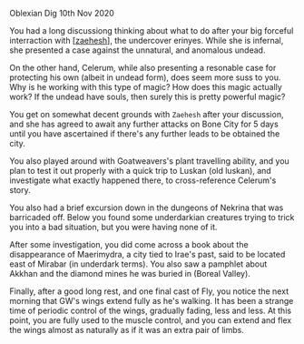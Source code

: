Oblexian Dig
10th Nov 2020

You had a long discussiong thinking about what to do after your big forceful interraction with [[zaehesh]], the undercover erinyes. While she is infernal, she presented a case against the unnatural, and anomalous undead.

On the other hand, Celerum, while also presenting a resonable case for protecting his own (albeit in undead form), does seem more suss to you. Why is he working with this type of magic? How does this magic actually work? If the undead have souls, then surely this is pretty powerful magic?

You get on somewhat decent grounds with `Zaehesh` after your discussion, and she has agreed to await any further attacks on Bone City for 5 days until you have ascertained if there's any further leads to be obtained the city.

You also played around with Goatweavers's plant travelling ability, and you plan to test it out properly with a quick trip to Luskan (old luskan), and investigate what exactly happened there, to cross-reference Celerum's story.

You also had a brief excursion down in the dungeons of Nekrina that was barricaded off. Below you found some underdarkian creatures trying to trick you into a bad situation, but you were having none of it.

After some investigation, you did come across a book about the disappearance of Maerimydra, a city tied to Irae's past, said to be located east of Mirabar (in underdark terms). You also saw a pamphlet about Akkhan and the diamond mines he was buried in (Boreal Valley).

Finally, after a good long rest, and one final cast of Fly, you notice the next morning that GW's wings extend fully as he's walking. It has been a strange time of periodic control of the wings, gradually fading, less and less. At this point, you are fully used to the muscle control, and you can extend and flex the wings almost as naturally as if it was an extra pair of limbs.

[//begin]: # "Autogenerated link references for markdown compatibility"
[zaehesh]: ../npcs/zaehesh "Zaehesh"
[//end]: # "Autogenerated link references"
